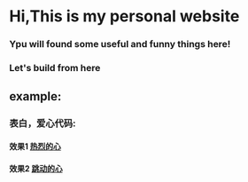# Hi,This is my personal website<br>
### Ypu will found some useful and funny things here!<br>
### Let's build from here<br>

## example:<br>
### 表白，爱心代码:<br>   
#### 效果1 [热烈的心](./danceheart.html "热烈的心")<br>
#### 效果2 [跳动的心](./Mygirl.html "跳动的心")<br>
